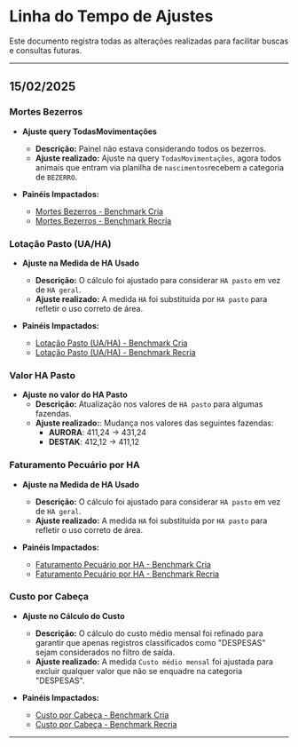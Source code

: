 # **Linha do Tempo de Ajustes**

Este documento registra todas as alterações realizadas para facilitar buscas e consultas futuras.

---

## **15/02/2025**

### **Mortes Bezerros**
- **Ajuste query TodasMovimentações**
  - **Descrição:** Painel não estava considerando todos os bezerros.
  - **Ajuste realizado:** Ajuste na query `TodasMovimentações`, agora todos animais que entram via planilha de `nascimentos`recebem a categoria de `BEZERRO`. 

- **Painéis Impactados:**
  - [Mortes Bezerros - Benchmark Cria](./benchmark_cria/mortalidade_bezerros.md)
  - [Mortes Bezerros - Benchmark Recria](./benchmark_recria/mortalidade_bezerros.md)


### **Lotação Pasto (UA/HA)**

- **Ajuste na Medida de HA Usado**
  - **Descrição:** O cálculo foi ajustado para considerar `HA pasto` em vez de `HA geral`.
  - **Ajuste realizado:** A medida `HA` foi substituída por `HA pasto` para refletir o uso correto de área.

- **Painéis Impactados:**
  - [Lotação Pasto (UA/HA) - Benchmark Cria](./benchmark_cria/lotacao_pasto.md)
  - [Lotação Pasto (UA/HA) - Benchmark Recria](./benchmark_recria/lotacao_pasto.md)

### **Valor HA Pasto**

- **Ajuste no valor do HA Pasto**
  - **Descrição:** Atualização nos valores de `HA pasto` para algumas fazendas.
  - **Ajuste realizado:**: Mudança nos valores das seguintes fazendas:
    - **AURORA**: 411,24 → 431,24
    - **DESTAK**: 412,12 → 411,12


### **Faturamento Pecuário por HA**

- **Ajuste na Medida de HA Usado**
  - **Descrição:** O cálculo foi ajustado para considerar `HA pasto` em vez de `HA geral`.
  - **Ajuste realizado:** A medida `HA` foi substituída por `HA pasto` para refletir o uso correto de área.

- **Painéis Impactados:**
  - [Faturamento Pecuário por HA - Benchmark Cria](./benchmark_cria/faturamento_pecuario_por_ha.md)
  - [Faturamento Pecuário por HA - Benchmark Recria](./benchmark_recria/faturamento_pecuario_por_ha.md)

### **Custo por Cabeça**

- **Ajuste no Cálculo do Custo**
  - **Descrição:** O cálculo do custo médio mensal foi refinado para garantir que apenas registros classificados como "DESPESAS" sejam considerados no filtro de saída.
  - **Ajuste realizado:** A medida `Custo médio mensal` foi ajustada para excluir qualquer valor que não se enquadre na categoria "DESPESAS".

- **Painéis Impactados:**
  - [Custo por Cabeça - Benchmark Cria](./benchmark_cria/custo_por_cabeca.md)
  - [Custo por Cabeça - Benchmark Recria](./benchmark_recria/custo_por_cabeca.md)

---